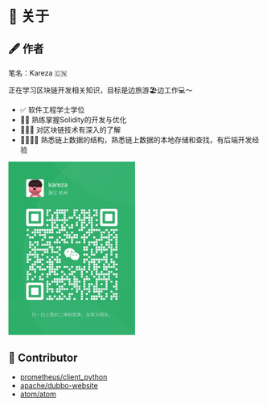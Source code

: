 # 🧘 关于

## 🖋️ 作者

笔名：Kareza 🇨🇳

正在学习区块链开发相关知识，目标是边旅游🏖️边工作💻～

- ✅ 软件工程学士学位
- 🌟🌟 熟练掌握Solidity的开发与优化
- 🌟🌟🌟 对区块链技术有深入的了解
- 🌟🌟🌟🌟 熟悉链上数据的结构，熟悉链上数据的本地存储和查找，有后端开发经验

<img src="/images/wechat.png" width="50%"/>

## 🔔 Contributor

- [prometheus/client_python](https://github.com/prometheus/client_python)
- [apache/dubbo-website](https://github.com/apache/dubbo-website)
- [atom/atom](https://github.com/atom/atom)

<!-- - ❌ 对智能合约安全有一定了解，熟悉常见漏洞
- ❌ 熟练掌握可升级合约技术，对其最佳实践有深入了解
- ❌ 熟练使用Remix、Foundry/Hardhat、PhaIcon/Tenderly等开发工具
- ❌ 深度掌握Uniswap V2、MasterChef V2、Compound Governance的代码
- ❌ DeFi资深玩家，理解Uniswap V3、Pendle、GMX V1、Ve(3,3)类DEx(至少一个)的业务逻辑
- ❌ 对稳定币DEx（如Curve、Wombat、Pendle PT Pool）有一定了解
- ❌ 对Lido有深入研究，熟悉Lido语言机流程中各个环节以及风控措施
- ❌ 对LSD领域的智能合约漏洞有深入的研究，熟悉23年发生的一些只读重入攻击事件 -->